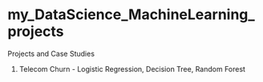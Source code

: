 # my_DataScience_MachineLearning_projects
Projects and Case Studies
1. Telecom Churn - Logistic Regression, Decision Tree, Random Forest
